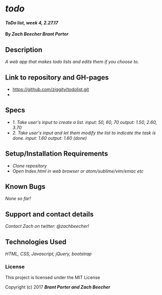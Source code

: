 # _todo_
#### _ToDo list, week 4, 2.27.17_

#### By _**Zach Beecher Brant Porter**_

## Description

_A web app that makes todo lists and edits them if you choose to._

## Link to repository and GH-pages
* https://github.com/ziggity/todolist.git
*

## Specs

* _1. Take user's input to create a list.
input: 50, 60, 70
output: 1.50, 2.60, 3.70_
* _2. Take user's input and let them modify the list to indicate the task is done.
input: 1.60
output: 1.60 (done)_


## Setup/Installation Requirements

* _Clone repository_
* _Open Index.html in web browser or atom/sublime/vim/emac etc_

## Known Bugs

_None so far!_

## Support and contact details

_Contact Zach on twitter: @zachbeecher!_

## Technologies Used

_HTML, CSS, Javascript, jQuery, bootstrap_

### License
This project is licensed under the MIT License

Copyright (c) 2017  **_Brant Porter and Zach Beecher_**

